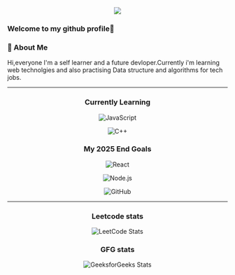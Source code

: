 <div align="center">
  <img src="https://capsule-render.vercel.app/api?type=waving&color=gradient&customColorList=6,11,20&height=180&section=header&text=Hey%20There!%20I'm%20Shivam&fontSize=42&fontColor=fff&animation=twinkling&fontAlignY=32" />
</div>

### Welcome to my github profile👋

### 🙌 About Me
Hi,everyone I'm a self learner and a future devloper.Currently i'm learning web technolgies and also practising Data structure and algorithms for tech jobs.

---

<div align="center">


### Currently Learning

![JavaScript](https://img.shields.io/badge/JavaScript-%23323330.svg?style=for-the-badge&logo=javascript&logoColor=%23F7DF1E)

![C++](https://img.shields.io/badge/C++-%2300599C.svg?style=for-the-badge&logo=c%2B%2B&logoColor=white)


###  My 2025 End Goals



![React](https://img.shields.io/badge/React-%2320232a.svg?style=for-the-badge&logo=react&logoColor=dracula)  

![Node.js](https://img.shields.io/badge/Node.js-43853D.svg?style=for-the-badge&logo=node.js&logoColor=white)  

![GitHub](https://img.shields.io/badge/GitHub-%23121011.svg?style=for-the-badge&logo=github&logoColor=white)  

</div>

-----
<div align="center">
  
### Leetcode stats

![LeetCode Stats](https://leetcard.jacoblin.cool/sm20160168284?theme=unicorn&font=Zen%20Antique%20Soft&ext=heatmap)

### GFG stats

![GeeksforGeeks Stats](https://gfgstatscard.vercel.app/sm20160ozen?theme=light)



</div>
